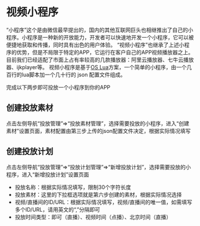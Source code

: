 # 视频小程序
“小程序”这个是由微信最早提出的，国内的其他互联网巨头也相继推出了自己的小程序。小程序是一种新的开放能力，开发者可以快速地开发一个小程序，它可以被便捷地获取和传播，同时具有出色的用户体验。
“视频小程序”也继承了上述小程序的优势，但是不局限于特定的APP，它运行在客户自己的APP视频播放器之上。目前我们已经适配了市面上占有率较高的几款播放器：阿里云播放器、七牛云播放器、ijkplayer等。
视频小程序是基于<a href="http://docs.videojj.com/docs/videoos-lua-app" target="_blank">OS Lua</a>方案，一个简单的小程序，由一个几百行的lua脚本加一个几十行的 json 配置文件组成。

完成以下两步即可投放一个小程序到你的APP
## 创建投放素材
点击左侧导航“投放管理”=>“投放素材管理”，选择需要投放的小程序，进入“创建素材”设置页面，素材配置由第三步上传的json配置文件决定，根据实际情况填写

## 创建投放计划
点击左侧导航“投放管理”=>“投放计划管理”=>“新增投放计划”，选择需要投放的小程序，进入“新增投放计划”设置页面  

* 投放名称：根据实际情况填写，限制30个字符长度
* 投放素材：这里的下拉框选项就是第六步创建的素材，根据实际情况选择
* 视频/直播间的ID/URL：根据实际情况填写，视频/直播间的唯一值，如需填写多个ID/URL，请用英文的“,”分隔即可
* 投放时间类型：即可（直播）、视频时间（点播）、北京时间（直播）
